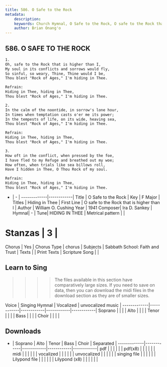 ```yaml
---
title: 586. O Safe to the Rock
metadata:
    description: 
    keywords: Church Hymnal, O Safe to the Rock, O safe to the Rock that is higher than I, Hiding in Thee
    author: Brian Onang'o
---
```



## 586. O SAFE TO THE ROCK

```txt
1.
Oh, safe to the Rock that is higher than I, 
My soul in its conflicts and sorrows would fly, 
So sinful, so weary, Thine, Thine would I be, 
Thou blest "Rock of Ages," I'm hiding in Thee. 

Refrain:
Hiding in Thee, hiding in Thee, 
Thou blest "Rock of Ages," I'm hiding in Thee. 

2.
In the calm of the noontide, in sorrow's lone hour, 
In times when temptation casts o'er me its power; 
In the tempests of life, on its wide, heaving sea, 
Thou blest "Rock of Ages," I'm hiding in Thee.

Refrain:
Hiding in Thee, hiding in Thee, 
Thou blest "Rock of Ages," I'm hiding in Thee. 

3.
How oft in the conflict, when pressed by the foe, 
I have fled to my Refuge and breathed out my woe; 
How often, when trials like sea billows roll, 
Have I hidden in Thee, O Thou Rock of my soul.

Refrain:
Hiding in Thee, hiding in Thee, 
Thou blest "Rock of Ages," I'm hiding in Thee. 

```

- |   -  |
-------------|------------|
Title | O Safe to the Rock |
Key | F Major |
Titles | Hiding in Thee |
First Line | O safe to the Rock that is higher than I |
Author | William O. Cushing
Year | 1941
Composer| Ira D. Sankey |
Hymnal|  - |
Tune| HIDING IN THEE |
Metrical pattern | |
# Stanzas | 3 |
Chorus | Yes |
Chorus Type | chorus |
Subjects | Sabbath School: Faith and Trust |
Texts |  |
Print Texts | 
Scripture Song |  |
  
## Learn to Sing

>>>> The files available in this section have comparatively large sizes. If you need to save on data, then you can download the midi files in the download section as they are of smaller sizes.

Voice |  Singing Hymnal | Vocalized | unvocalized music |
-------------|------------|------------|------------|------------|
Soprano | | | |
Alto | | | |
Tenor | | | |
Bass | | | |
Choir | | | |

## Downloads

- |  Soprano | Alto | Tenor | Bass | Choir | Separated |
-------------|------------|------------|------------|------------|
pdf | | | | | |
pdf(x8) | | | | | |
midi | | | | | |
vocalized | | | | | |
unvocalized | | | | | |
singing file | | | | | |
Lilypond file | | | | | |
Lilypond (x8) | | | | | |
  